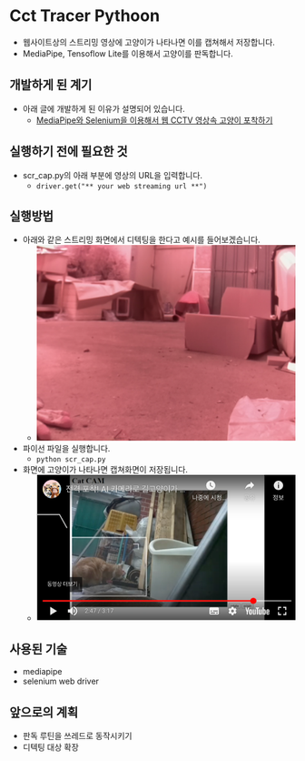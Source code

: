 # Cct Tracer Pythoon

- 웹사이트상의 스트리밍 영상에 고양이가 나타나면 이를 캡쳐해서 저장합니다.
- MediaPipe, Tensoflow Lite를 이용해서 고양이를 판독합니다.

## 개발하게 된 계기

- 아래 글에 개발하게 된 이유가 설명되어 있습니다.
    - [MediaPipe와 Selenium을 이용해서 웹 CCTV 영상속 고양이 포착하기](https://reddol18.pe.kr/cat-detection-by-mediapipe-with-selenium)

## 실행하기 전에 필요한 것

- scr_cap.py의 아래 부분에 영상의 URL을 입력합니다.
  - ``driver.get("** your web streaming url **")``

## 실행방법

- 아래와 같은 스트리밍 화면에서 디텍팅을 한다고 예시를 들어보겠습니다. 
  - ![스트리밍이미지](./images/1.png)
- 파이선 파일을 실행합니다.
  - ``python scr_cap.py``
- 화면에 고양이가 나타나면 캡쳐화면이 저장됩니다.
  - ![스트리밍이미지](./images/2.png)

## 사용된 기술

- mediapipe
- selenium web driver

## 앞으로의 계획

- 판독 루틴을 쓰레드로 동작시키기
- 디텍팅 대상 확장


